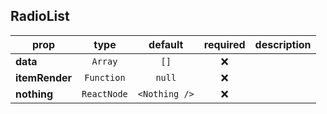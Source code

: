 ## RadioList

prop | type | default | required | description
---- | :----: | :-------: | :--------: | -----------
**data** | `Array` | `[]` | :x: | 
**itemRender** | `Function` | `null` | :x: | 
**nothing** | `ReactNode` | `<Nothing />` | :x: | 

